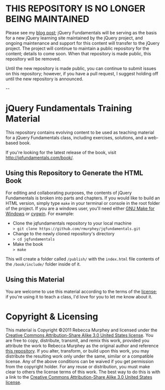 # THIS REPOSITORY IS NO LONGER BEING MAINTAINED

Please see my [blog
post](http://blog.rebeccamurphey.com/the-future-of-jquery-fundamentals-and-a-confe);
jQuery Fundamentals will be serving as the basis for a new jQuery learning site
maintained by the jQuery project, and ongoing maintenance and support for this
content will transfer to the jQuery project. The project will continue to
maintain a public repository for the content; details to come soon. When that
repository is made public, this repository will be removed.

Until the new repository is made public, you can continue to submit issues on
this repository; however, if you have a pull request, I suggest holding off
until the new repository is announced.

--

# jQuery Fundamentals Training Material #

This repository contains evolving content to be used as teaching material for a
jQuery Fundamentals class, including exercises, solutions, and a web-based
book.

If you're looking for the latest release of the book, visit
<http://jqfundamentals.com/book/>.

## Using this Repository to Generate the HTML Book ##

For editing and collaborating purposes, the contents of jQuery Fundamentals is
broken into parts and chapters. If you would like to build an HTML version,
simply type `make` in your terminal or console in the root folder of the
project. If you are a windows user, you'll need either [GNU Make for
Windows](http://gnuwin32.sourceforge.net/packages/make.htm) or
[cygwin](http://cygwin.com/). For example:

- Clone the jqfundamentals repository to your local machine<br>
`> git clone https://github.com/rmurphey/jqfundamentals.git`
- Change to the newly cloned repository's directory<br>
`> cd jqfundamentals`
- Make the book<br>
`> make`

This will create a folder called `/publish/` with the `index.html` file
contents of the `/book/include/` folder inside of it.

## Using this Material ##

You are welcome to use this material according to the terms of the
[license](http://creativecommons.org/licenses/by-sa/3.0/us/); if
you're using it to teach a class, I'd love for you to let me know about it.

# Copyright & Licensing #

This material is Copyright &copy;2011 Rebecca Murphey and licensed under the
[Creative Commons Attribution-Share Alike 3.0 United States
license](http://creativecommons.org/licenses/by-sa/3.0/us/). You are free to
copy, distribute, transmit, and remix this work, provided you attribute the
work to Rebecca Murphey as the original author and reference [this
repository](http://github.com/rmurphey/jqfundamentals). If you alter,
transform, or build upon this work, you may distribute the resulting work only
under the same, similar or a compatible license. Any of the above conditions
can be waived if you get permission from the copyright holder. For any reuse or
distribution, you must make clear to others the license terms of this work. The
best way to do this is with a link to the [Creative Commons Attribution-Share
Alike 3.0 United States
license](http://creativecommons.org/licenses/by-sa/3.0/us/).
